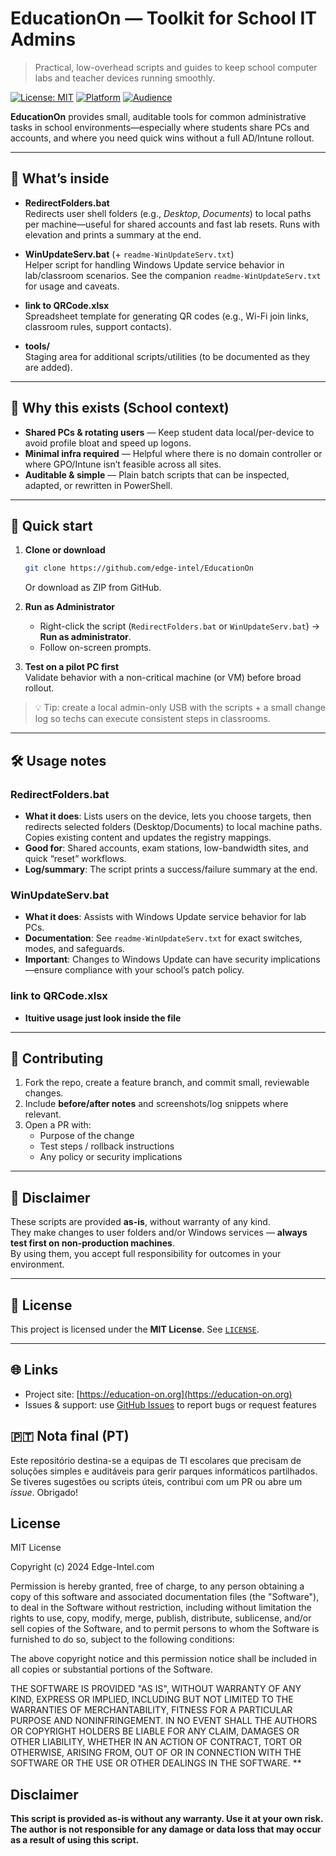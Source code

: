 
# EducationOn — Toolkit for School IT Admins

> Practical, low-overhead scripts and guides to keep school computer labs and teacher devices running smoothly.

[![License: MIT](https://img.shields.io/badge/License-MIT-green.svg)](#license)
[![Platform](https://img.shields.io/badge/Platform-Windows-blue.svg)](#)
[![Audience](https://img.shields.io/badge/Audience-K12%20IT%20Admins-8A2BE2.svg)](#)

**EducationOn** provides small, auditable tools for common administrative tasks in school environments—especially where students share PCs and accounts, and where you need quick wins without a full AD/Intune rollout.

---

## 📂 What’s inside

- **RedirectFolders.bat**  
  Redirects user shell folders (e.g., *Desktop*, *Documents*) to local paths per machine—useful for shared accounts and fast lab resets. Runs with elevation and prints a summary at the end.

- **WinUpdateServ.bat** (+ `readme-WinUpdateServ.txt`)  
  Helper script for handling Windows Update service behavior in lab/classroom scenarios. See the companion `readme-WinUpdateServ.txt` for usage and caveats.

- **link to QRCode.xlsx**  
  Spreadsheet template for generating QR codes (e.g., Wi-Fi join links, classroom rules, support contacts).

- **tools/**  
  Staging area for additional scripts/utilities (to be documented as they are added).

---

## 🎯 Why this exists (School context)

- **Shared PCs & rotating users** — Keep student data local/per-device to avoid profile bloat and speed up logons.  
- **Minimal infra required** — Helpful where there is no domain controller or where GPO/Intune isn’t feasible across all sites.  
- **Auditable & simple** — Plain batch scripts that can be inspected, adapted, or rewritten in PowerShell.  

---

## 🚀 Quick start

1. **Clone or download**
   ```bash
   git clone https://github.com/edge-intel/EducationOn
   ```
   Or download as ZIP from GitHub.

2. **Run as Administrator**  
   - Right-click the script (`RedirectFolders.bat` or `WinUpdateServ.bat`) → **Run as administrator**.  
   - Follow on-screen prompts.

3. **Test on a pilot PC first**  
   Validate behavior with a non-critical machine (or VM) before broad rollout.

> 💡 Tip: create a local admin-only USB with the scripts + a small change log so techs can execute consistent steps in classrooms.

---

## 🛠 Usage notes

### RedirectFolders.bat
- **What it does**: Lists users on the device, lets you choose targets, then redirects selected folders (Desktop/Documents) to local machine paths. Copies existing content and updates the registry mappings.  
- **Good for**: Shared accounts, exam stations, low-bandwidth sites, and quick “reset” workflows.  
- **Log/summary**: The script prints a success/failure summary at the end.  

### WinUpdateServ.bat
- **What it does**: Assists with Windows Update service behavior for lab PCs.  
- **Documentation**: See `readme-WinUpdateServ.txt` for exact switches, modes, and safeguards.  
- **Important**: Changes to Windows Update can have security implications—ensure compliance with your school’s patch policy.

### link to QRCode.xlsx
- **Ituitive usage just look inside the file**

---

## 🤝 Contributing

1. Fork the repo, create a feature branch, and commit small, reviewable changes.  
2. Include **before/after notes** and screenshots/log snippets where relevant.  
3. Open a PR with:  
   - Purpose of the change  
   - Test steps / rollback instructions  
   - Any policy or security implications  

---

## 🔐 Disclaimer

These scripts are provided **as-is**, without warranty of any kind.  
They make changes to user folders and/or Windows services — **always test first on non-production machines**.  
By using them, you accept full responsibility for outcomes in your environment.

---

## 📜 License

This project is licensed under the **MIT License**. See [`LICENSE`](./LICENSE).

---

## 🌐 Links

- Project site: [https://education-on.org](https://education-on.org)  
- Issues & support: use [GitHub Issues](../../issues) to report bugs or request features


## 🇵🇹 Nota final (PT)

Este repositório destina-se a equipas de TI escolares que precisam de soluções simples e auditáveis para gerir parques informáticos partilhados.  
Se tiveres sugestões ou scripts úteis, contribui com um PR ou abre um *issue*. Obrigado!


## License

MIT License

Copyright (c) 2024 Edge-Intel.com

Permission is hereby granted, free of charge, to any person obtaining a copy
of this software and associated documentation files (the "Software"), to deal
in the Software without restriction, including without limitation the rights
to use, copy, modify, merge, publish, distribute, sublicense, and/or sell
copies of the Software, and to permit persons to whom the Software is
furnished to do so, subject to the following conditions:

The above copyright notice and this permission notice shall be included in all
copies or substantial portions of the Software.

THE SOFTWARE IS PROVIDED "AS IS", WITHOUT WARRANTY OF ANY KIND, EXPRESS OR
IMPLIED, INCLUDING BUT NOT LIMITED TO THE WARRANTIES OF MERCHANTABILITY,
FITNESS FOR A PARTICULAR PURPOSE AND NONINFRINGEMENT. IN NO EVENT SHALL THE
AUTHORS OR COPYRIGHT HOLDERS BE LIABLE FOR ANY CLAIM, DAMAGES OR OTHER
LIABILITY, WHETHER IN AN ACTION OF CONTRACT, TORT OR OTHERWISE, ARISING FROM,
OUT OF OR IN CONNECTION WITH THE SOFTWARE OR THE USE OR OTHER DEALINGS IN THE
SOFTWARE.
**
## Disclaimer
**This script is provided as-is without any warranty. Use it at your own risk. The author is not responsible for any damage or data loss that may occur as a result of using this script.**
